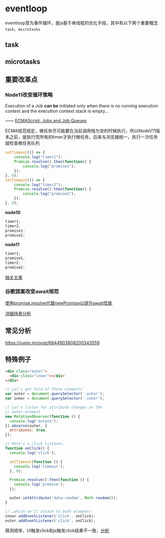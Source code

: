 # eventloop

eventloop意为事件循环，是js基于单线程的优化手段，其中有以下两个重要概念`task`、`microtasks`

## task

## microtasks 

## 重要改革点

### Node11改变循环策略

Execution of a Job **can be** initiated only when there is no running execution context and the execution context stack is empty…

—— [ECMAScript: Jobs and Job Queues](https://www.ecma-international.org/ecma-262/6.0/#sec-jobs-and-job-queues)

ECMA规范规定，微任务尽可能要在当前调用栈为空的时候执行，所以NodeV11版本之前，是执行完所有的timer才执行微任务，后来与浏览器统一，执行一次任务就检查微任务队列

```js
setTimeout(() => {
    console.log("timer1");
    Promise.resolve().then(function() {
        console.log("promise1");
    });
}, 0);
setTimeout(() => {
    console.log("timer2");
    Promise.resolve().then(function() {
        console.log("promise2");
    });
}, 0);
```

**node10**
```js
timer1;
timer2;
promise1;
promise2;
```
**node11**
```js
timer1;
promise1;
timer2;
promise2;
```
[相关文章](https://blog.fundebug.com/2019/04/02/nodejs-event-loop-has-changed/)

### 谷歌提案改变await规范

[使用promise.resolve代替newPromise以提升await性能](https://github.com/tc39/ecma262/pull/1250)

[详细场景分析](https://mp.weixin.qq.com/s/E-HKpdpV_rSX21kHHq-Fxg)


## 常见分析

https://juejin.im/post/6844903808200343559


## 特殊例子

```html
<div class="outer">
  <div class="inner"></div>
</div>
```

```js
// Let's get hold of those elements
var outer = document.querySelector('.outer');
var inner = document.querySelector('.inner');

// Let's listen for attribute changes on the
// outer element
new MutationObserver(function () {
  console.log('mutate');
}).observe(outer, {
  attributes: true,
});

// Here's a click listener…
function onClick() {
  console.log('click');

  setTimeout(function () {
    console.log('timeout');
  }, 0);

  Promise.resolve().then(function () {
    console.log('promise');
  });

  outer.setAttribute('data-random', Math.random());
}

// …which we'll attach to both elements
inner.addEventListener('click', onClick);
outer.addEventListener('click', onClick);
```

猜测顺序，UI触发click和js触发click结果不一致，[分析](https://jakearchibald.com/2015/tasks-microtasks-queues-and-schedules/)










